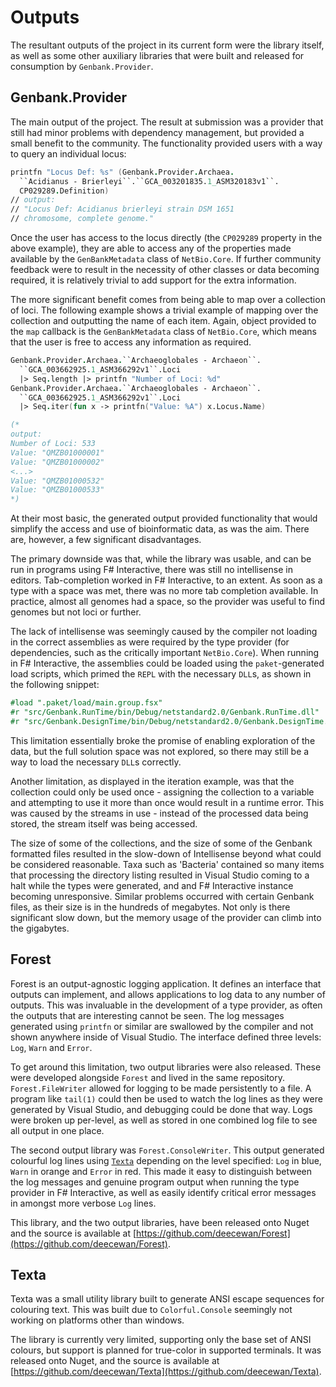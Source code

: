 # Outputs

The resultant outputs of the project in its current form were the library
itself, as well as some other auxiliary libraries that were built and released
for consumption by `Genbank.Provider`.

## Genbank.Provider

The main output of the project. The result at submission was a provider that
still had minor problems with dependency management, but provided a small
benefit to the community. The functionality provided users with a way to query
an individual locus:

```fsharp
printfn "Locus Def: %s" (Genbank.Provider.Archaea.
  ``Acidianus - Brierleyi``.``GCA_003201835.1_ASM320183v1``.
  CP029289.Definition)
// output:
// "Locus Def: Acidianus brierleyi strain DSM 1651
// chromosome, complete genome."
```

Once the user has access to the locus directly (the `CP029289` property in the
above example), they are able to access any of the properties made available by
the `GenBankMetadata` class of `NetBio.Core`. If further community feedback were
to result in the necessity of other classes or data becoming required, it is
relatively trivial to add support for the extra information.

The more significant benefit comes from being able to map over a collection
of loci. The following example shows a trivial example of mapping over the
collection and outputting the name of each item. Again, object provided to
the `map` callback is the `GenBankMetadata` class of `NetBio.Core`, which
means that the user is free to access any information as required.

```fsharp
Genbank.Provider.Archaea.``Archaeoglobales - Archaeon``.
  ``GCA_003662925.1_ASM366292v1``.Loci
  |> Seq.length |> printfn "Number of Loci: %d"
Genbank.Provider.Archaea.``Archaeoglobales - Archaeon``.
  ``GCA_003662925.1_ASM366292v1``.Loci
  |> Seq.iter(fun x -> printfn("Value: %A") x.Locus.Name)

(*
output:
Number of Loci: 533
Value: "QMZB01000001"
Value: "QMZB01000002"
<...>
Value: "QMZB01000532"
Value: "QMZB01000533"
*)
```

At their most basic, the generated output provided functionality that would
simplify the access and use of bioinformatic data, as was the aim. There are,
however, a few significant disadvantages.

The primary downside was that, while the library was usable, and can be run in
programs using F# Interactive, there was still no intellisense in editors.
Tab-completion worked in F# Interactive, to an extent. As soon as a type with a
space was met, there was no more tab completion available. In practice, almost all
genomes had a space, so the provider was useful to find genomes but not loci or
further. 

The lack of intellisense was seemingly caused by the compiler not loading in the
correct assemblies as were required by the type provider (for dependencies, such
as the critically important `NetBio.Core`). When running in F# Interactive, the
assemblies could be loaded using the `paket`-generated load scripts, which
primed the `REPL` with the necessary `DLL`s, as shown in the following snippet:

```fsharp
#load ".paket/load/main.group.fsx"
#r "src/Genbank.RunTime/bin/Debug/netstandard2.0/Genbank.RunTime.dll"
#r "src/Genbank.DesignTime/bin/Debug/netstandard2.0/Genbank.DesignTime.dll"
```

This limitation essentially broke the promise of enabling exploration of the
data, but the full solution space was not explored, so there may still be a way
to load the necessary `DLL`s correctly.

Another limitation, as displayed in the iteration example, was that the
collection could only be used once - assigning the collection to a variable and
attempting to use it more than once would result in a runtime error. This was
caused by the streams in use - instead of the processed data being stored, the
stream itself was being accessed.

The size of some of the collections, and the size of some of the Genbank
formatted files resulted in the slow-down of Intellisense beyond what could be
considered reasonable. Taxa such as 'Bacteria' contained so many items that
processing the directory listing resulted in Visual Studio coming to a halt
while the types were generated, and and F# Interactive instance becoming
unresponsive.  Similar problems occurred with certain Genbank files, as their
size is in the hundreds of megabytes. Not only is there significant slow down,
but the memory usage of the provider can climb into the gigabytes.

## Forest

Forest is an output-agnostic logging application. It defines an interface that
outputs can implement, and allows applications to log data to any number of
outputs.  This was invaluable in the development of a type provider, as often
the outputs that are interesting cannot be seen. The log messages generated
using `printfn` or similar are swallowed by the compiler and not shown anywhere
inside of Visual Studio. The interface defined three levels: `Log`, `Warn` and
`Error`.

To get around this limitation, two output libraries were also released. These
were developed alongside `Forest` and lived in the same repository.
`Forest.FileWriter` allowed for logging to be made persistently to a file. A
program like `tail(1)` could then be used to watch the log lines as they were
generated by Visual Studio, and debugging could be done that way. Logs were
broken up per-level, as well as stored in one combined log file to see all
output in one place.

The second output library was `Forest.ConsoleWriter`. This output generated
colourful log lines using [`Texta`](#texta) depending on the level specified:
`Log` in blue, `Warn` in orange and `Error` in red. This made it easy to
distinguish between the log messages and genuine program output when running
the type provider in F# Interactive, as well as easily identify critical error
messages in amongst more verbose `Log` lines.

This library, and the two output libraries, have been released onto Nuget and
the source is available at [https://github.com/deecewan/Forest](https://github.com/deecewan/Forest). 

## Texta

Texta was a small utility library built to generate ANSI escape sequences for
colouring text. This was built due to `Colorful.Console` seemingly not working
on platforms other than windows.

The library is currently very limited, supporting only the base set of ANSI
colours, but support is planned for true-color in supported terminals.  It was
released onto Nuget, and the source is available at
[https://github.com/deecewan/Texta](https://github.com/deecewan/Texta). 